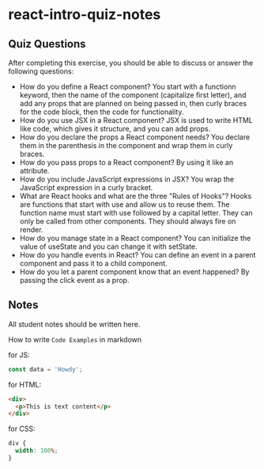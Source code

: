 # react-intro-quiz-notes

## Quiz Questions

After completing this exercise, you should be able to discuss or answer the following questions:

- How do you define a React component?
  You start with a functionn keyword, then the name of the component (capitalize first letter), and add any props that are planned on being passed in, then curly braces for the code block, then the code for functionality.
- How do you use JSX in a React component?
  JSX is used to write HTML like code, which gives it structure, and you can add props.
- How do you declare the props a React component needs?
  You declare them in the parenthesis in the component and wrap them in curly braces.
- How do you pass props to a React component?
  By using it like an attribute.
- How do you include JavaScript expressions in JSX?
  You wrap the JavaScript expression in a curly bracket.
- What are React hooks and what are the three "Rules of Hooks"?
  Hooks are functions that start with use and allow us to reuse them. The function name must start with use followed by a capital letter. They can only be called from other components. They should always fire on render.
- How do you manage state in a React component?
  You can initialize the value of useState and you can change it with setState.
- How do you handle events in React?
  You can define an event in a parent component and pass it to a child component.
- How do you let a parent component know that an event happened?
  By passing the click event as a prop.

## Notes

All student notes should be written here.

How to write `Code Examples` in markdown

for JS:

```javascript
const data = 'Howdy';
```

for HTML:

```html
<div>
  <p>This is text content</p>
</div>
```

for CSS:

```css
div {
  width: 100%;
}
```
